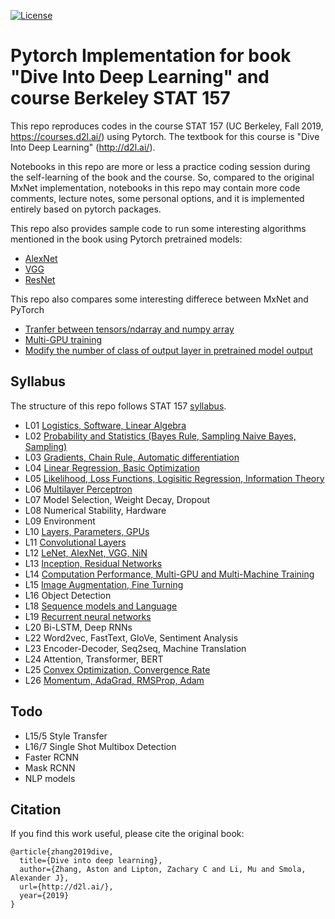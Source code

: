 [![License](https://img.shields.io/badge/License-Apache%202.0-blue.svg)](https://opensource.org/licenses/Apache-2.0)

# Pytorch Implementation for book "Dive Into Deep Learning" and course Berkeley STAT 157
This repo reproduces codes in the course STAT 157 (UC Berkeley, Fall 2019, https://courses.d2l.ai/) using Pytorch. The textbook for this course is "Dive Into Deep Learning" (http://d2l.ai/).

Notebooks in this repo are more or less a practice coding session during the self-learning of the book and the course. So, compared to the original MxNet implementation, notebooks in this repo may contain more code comments, lecture notes, some personal options, and it is implemented entirely based on pytorch packages. 

This repo also provides sample code to run some interesting algorithms mentioned in the book using Pytorch pretrained models:
* [AlexNet](https://github.com/JiahongChen/d2l-pytorch-implementation/blob/master/L12%20Basic%20Convolutional%20Networks/L12_4_AlexNet.ipynb)
* [VGG](https://github.com/JiahongChen/d2l-pytorch-implementation/blob/master/L12%20Basic%20Convolutional%20Networks/L12_6_VGG.ipynb)
* [ResNet](https://github.com/JiahongChen/d2l-pytorch-implementation/blob/master/L13%20Residual%20Networks%20and%20Advanced%20Architectures/L13_6_ResNet_MNIST_Pytorch.ipynb)

This repo also compares some interesting differece between MxNet and PyTorch
* [Tranfer between tensors/ndarray and numpy array](https://github.com/JiahongChen/d2l-pytorch-implementation/blob/master/L01%20Introduction%20to%20Deep%20Learning/L2_1_torch_tensors_tutorial.ipynb)
* [Multi-GPU training](https://github.com/JiahongChen/d2l-pytorch-implementation/tree/master/L14%20Computation%20Performance%2C%20Multi-GPU%20and%20Multi-Machine%20Training)
* [Modify the number of class of output layer in pretrained model output](https://github.com/JiahongChen/d2l-pytorch-implementation/blob/master/L15%20Image%20Augmentation%2C%20Fine%20Turning%2C%20Neural%20Style/L15_3_Fine_Tuning.ipynb)

## Syllabus
The structure of this repo follows STAT 157 [syllabus](https://courses.d2l.ai/berkeley-stat-157/syllabus.html).
* L01 [Logistics, Software, Linear Algebra](https://github.com/JiahongChen/d2l-pytorch-implementation/tree/master/L01%20Introduction%20to%20Deep%20Learning)
* L02 [Probability and Statistics (Bayes Rule, Sampling Naive Bayes, Sampling)](https://github.com/JiahongChen/d2l-pytorch-implementation/tree/master/L02%20Probability%20and%20Statistics)
* L03 [Gradients, Chain Rule, Automatic differentiation](https://github.com/JiahongChen/d2l-pytorch-implementation/tree/master/L03%20Gradients%2C%20Chain%20Rule%2C%20Automatic%20Differentiation)
* L04 [Linear Regression, Basic Optimization](https://github.com/JiahongChen/d2l-pytorch-implementation/tree/master/L04%20Linear%20Regression%2C%20Basic%20Optimization)
* L05 [Likelihood, Loss Functions, Logisitic Regression, Information Theory](https://github.com/JiahongChen/d2l-pytorch-implementation/tree/master/L05%20Likelihood%2C%20Loss%20Functions%2C%20Logisitic%20Regression%2C%20Information%20Theory)
* L06 [Multilayer Perceptron](https://github.com/JiahongChen/d2l-pytorch-implementation/tree/master/L06%20Multilayer%20Perceptron)
* L07 Model Selection, Weight Decay, Dropout
* L08 Numerical Stability, Hardware
* L09 Environment
* L10 [Layers, Parameters, GPUs](https://github.com/JiahongChen/d2l-pytorch-implementation/tree/master/L10%20Layers%2C%20Parameters%2C%20GPUs)
* L11 [Convolutional Layers](https://github.com/JiahongChen/d2l-pytorch-implementation/tree/master/L11%20Convolutional%20Networks)
* L12 [LeNet, AlexNet, VGG, NiN](https://github.com/JiahongChen/d2l-pytorch-implementation/tree/master/L12%20Basic%20Convolutional%20Networks)
* L13 [Inception, Residual Networks](https://github.com/JiahongChen/d2l-pytorch-implementation/tree/master/L13%20Residual%20Networks%20and%20Advanced%20Architectures)
* L14 [Computation Performance, Multi-GPU and Multi-Machine Training](https://github.com/JiahongChen/d2l-pytorch-implementation/tree/master/L14%20Computation%20Performance%2C%20Multi-GPU%20and%20Multi-Machine%20Training)
* L15 [Image Augmentation, Fine Turning](https://github.com/JiahongChen/d2l-pytorch-implementation/tree/master/L15%20Image%20Augmentation%2C%20Fine%20Turning%2C%20Neural%20Style)
* L16 Object Detection
* L18 [Sequence models and Language](https://github.com/JiahongChen/d2l-pytorch-implementation/tree/master/L18%20Sequence%20Models%20and%20Language)
* L19 [Recurrent neural networks](https://github.com/JiahongChen/d2l-pytorch-implementation/tree/master/L19%20Recurrent%20Neural%20Networks)
* L20 Bi-LSTM, Deep RNNs
* L22 Word2vec, FastText, GloVe, Sentiment Analysis
* L23 Encoder-Decoder, Seq2seq, Machine Translation
* L24 Attention, Transformer, BERT
* L25 [Convex Optimization, Convergence Rate](https://github.com/JiahongChen/d2l-pytorch-implementation/tree/master/L25%20Convex%20Optimization%2C%20Convergence%20Rate)
* L26 [Momentum, AdaGrad, RMSProp, Adam](https://github.com/JiahongChen/d2l-pytorch-implementation/tree/master/L26%20Momentum%2C%20AdaGrad%2C%20RMSProp%2C%20Adam)

## Todo
* L15/5 Style Transfer
* L16/7 Single Shot Multibox Detection
* Faster RCNN
* Mask RCNN
* NLP models


## Citation
If you find this work useful, please cite the original book:
```
@article{zhang2019dive,
  title={Dive into deep learning},
  author={Zhang, Aston and Lipton, Zachary C and Li, Mu and Smola, Alexander J},
  url={http://d2l.ai/},
  year={2019}
}
```
